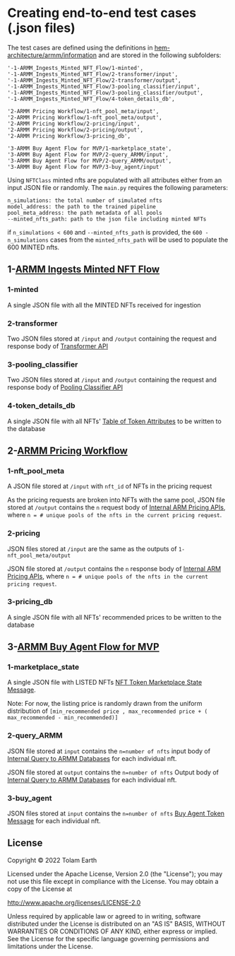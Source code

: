 # Creating end-to-end test cases (.json files)

The test cases are defined using the definitions in [hem-architecture/armm/information](https://github.com/objectcomputing/hem-architecture/tree/main/armm/information)
and are stored in the following subfolders:

    '-1-ARMM_Ingests_Minted_NFT_Flow/1-minted',
    '-1-ARMM_Ingests_Minted_NFT_Flow/2-transformer/input',
    '-1-ARMM_Ingests_Minted_NFT_Flow/2-transformer/output',
    '-1-ARMM_Ingests_Minted_NFT_Flow/3-pooling_classifier/input',
    '-1-ARMM_Ingests_Minted_NFT_Flow/3-pooling_classifier/output',
    '-1-ARMM_Ingests_Minted_NFT_Flow/4-token_details_db',

    '2-ARMM Pricing Workflow/1-nft_pool_meta/input',
    '2-ARMM Pricing Workflow/1-nft_pool_meta/output',
    '2-ARMM Pricing Workflow/2-pricing/input',
    '2-ARMM Pricing Workflow/2-pricing/output',
    '2-ARMM Pricing Workflow/3-pricing_db',

    '3-ARMM Buy Agent Flow for MVP/1-marketplace_state',
    '3-ARMM Buy Agent Flow for MVP/2-query_ARMM/input',
    '3-ARMM Buy Agent Flow for MVP/2-query_ARMM/output',
    '3-ARMM Buy Agent Flow for MVP/3-buy_agent/input'

Using `NFTClass` minted nfts are populated with all attributes either from an input JSON file or randomly. The `main.py` requires the following parameters:

    n_simulations: the total number of simulated nfts
    model_address: the path to the trained pipeline
    pool_meta_address: the path metadata of all pools
    --minted_nfts_path: path to the json file including minted NFTs

if `n_simulations < 600` and `--minted_nfts_path` is provided, the `600 - n_simulations` cases from the `minted_nfts_path` will be used to populate the 600 MINTED nfts.

## 1-[ARMM Ingests Minted NFT Flow](https://github.com/objectcomputing/hem-architecture/blob/HARMM-138/armm/information/ARMM-ingest-nft-data.md)


### 1-minted
A single JSON file with all the MINTED NFTs received for ingestion

### 2-transformer
Two JSON files stored at `/input` and `/output` containing the request and response body of 
[Transformer API](https://github.com/objectcomputing/hem-architecture/blob/HARMM-138/armm/information/api/api_data_transformer.md)

### 3-pooling_classifier
Two JSON files stored at `/input` and `/output` containing the request and response body of 
[Pooling Classifier API](https://github.com/objectcomputing/hem-architecture/blob/HARMM-138/armm/information/api/api_pooling_classifier.md)

### 4-token_details_db
A single JSON file with all NFTs' [Table of Token Attributes](https://github.com/objectcomputing/hem-architecture/blob/HARMM-138/armm/information/data-model-ingestion.md#table-of-token-attributes)
to be written to the database



## 2-[ARMM Pricing Workflow](https://github.com/objectcomputing/hem-architecture/blob/HARMM-138/armm/information/ARMM-pricing-request.md)

### 1-nft_pool_meta
A JSON file stored at `/input` with `nft_id` of NFTs in the pricing request

As the pricing requests are broken into NFTs with the same pool, 
JSON file stored at `/output` contains the `n` request body of
[Internal ARM Pricing APIs](https://github.com/objectcomputing/hem-architecture/blob/HARMM-138/armm/information/api/pricing-api.md), where `n = # unique pools of the nfts in the current pricing request`.



### 2-pricing
JSON files stored at `/input` are the same as the outputs of `1-nft_pool_meta/output` 

JSON file stored at `/output` contains the `n` response body of
[Internal ARM Pricing APIs](https://github.com/objectcomputing/hem-architecture/blob/HARMM-138/armm/information/api/pricing-api.md), where `n = # unique pools of the nfts in the current pricing request`.


### 3-pricing_db
A single JSON file with all NFTs' recommended prices to be written to the database

## 3-[ARMM Buy Agent Flow for MVP](https://github.com/objectcomputing/hem-architecture/blob/HARMM-138/armm/information/ARMM-buy-agent-mvp.md)

### 1-marketplace_state
A single JSON file with LISTED NFTs
[NFT Token Marketplace State Message](https://github.com/objectcomputing/hem-architecture/blob/HARMM-138/armm/information/api/token_marketplace_state_topic.md).

Note: For now, the listing price is randomly drawn from the uniform distribution of `[min_recommended price , max_recommended price + ( max_recommended - min_recommended)]`

### 2-query_ARMM
JSON file stored at `input` contains the `n=number of nfts`  input body of
[Internal Query to ARMM Databases](https://github.com/objectcomputing/hem-architecture/blob/HARMM-138/armm/information/api/buy-agent-query.md) for each individual nft.

JSON file stored at `output` contains the `n=number of nfts`  Output body of
[Internal Query to ARMM Databases](https://github.com/objectcomputing/hem-architecture/blob/HARMM-138/armm/information/api/buy-agent-query.md) for each individual nft.


### 3-buy_agent
JSON files stored at `input` contains the `n=number of nfts` 
[Buy Agent Token Message](https://github.com/objectcomputing/hem-architecture/blob/HARMM-138/armm/information/api/buy_agent_topic.md) for each individual nft.

## License
Copyright &copy; 2022 Tolam Earth

Licensed under the Apache License, Version 2.0 (the "License"); you may not use this file except in compliance with the License. You may obtain a copy of the License at 

http://www.apache.org/licenses/LICENSE-2.0 

Unless required by applicable law or agreed to in writing, software distributed under the License is distributed on an "AS IS" BASIS, WITHOUT WARRANTIES OR CONDITIONS OF ANY KIND, either express or implied. See the License for the specific language governing permissions and limitations under the License.
